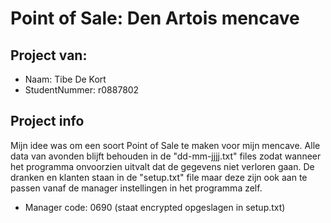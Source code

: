 # Point of Sale: Den Artois mencave

## Project van:
* Naam: Tibe De Kort
* StudentNummer: r0887802

## Project info
Mijn idee was om een soort Point of Sale te maken voor mijn mencave. Alle data van avonden blijft behouden in de "dd-mm-jjjj.txt" files zodat wanneer het programma onvoorzien uitvalt dat de gegevens niet verloren gaan. De dranken en klanten staan in de "setup.txt" file maar deze zijn ook aan te passen vanaf de manager instellingen in het programma zelf. 
* Manager code: 0690 (staat encrypted opgeslagen in setup.txt)
